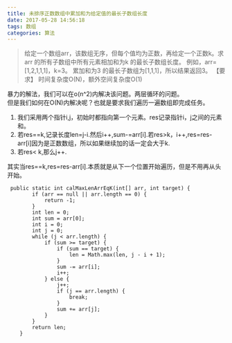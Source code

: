 ```yaml
---
title: 未排序正数数组中累加和为给定值的最长子数组长度
date: 2017-05-28 14:56:18
tags: 数组
categories: 算法
---
```

>给定一个数组arr，该数组无序，但每个值均为正数，再给定一个正数k。求arr
的所有子数组中所有元素相加和为k 的最长子数组长度。
例如，arr=[1,2,1,1,1]，k=3。
累加和为3 的最长子数组为[1,1,1]，所以结果返回3。
【要求】
时间复杂度O(N)，额外空间复杂度O(1)
<!--more-->

暴力的解法，我们可以在o(n^2)内解决该问题。两层循环的问题。  
但是我们如何在O(N)内解决呢？也就是要求我们遍历一遍数组即完成任务。
1. 我们采用两个指针i,j，初始时都指向第一个元素。res记录指针i，j之间的元素和。
2. 若res==k,记录长度len=j-i.然后i++,sum-=arr[i].若res>k，i++,res=res-arr[i]因为是正数数组，所以如果继续加的话一定会大于k.
3. 若res< k,那么j++.

其实当res==k,res=res-arr[i].本质就是从下一个位置开始遍历，但是不用再从头开始。

```
 public static int calMaxLenArrEqK(int[] arr, int target) {
        if (arr == null || arr.length == 0) {
            return -1;
        }
        int len = 0;
        int sum = arr[0];
        int i = 0;
        int j = 0;
        while (j < arr.length) {
            if (sum >= target) {
                if (sum == target) {
                    len = Math.max(len, j - i + 1);
                }
                sum -= arr[i];
                i++;
            } else {
                j++;
                if (j == arr.length) {
                    break;
                }
                sum += arr[j];
            }
        }
        return len;
    }
```
